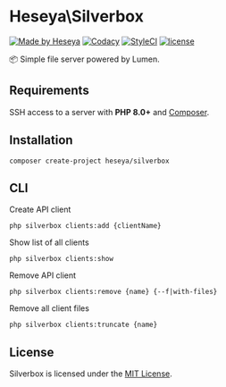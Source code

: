 # Heseya\Silverbox

[![Made by Heseya](https://img.shields.io/badge/Made%20by-Heseya-69001f?style=flat-square)](https://heseya.com)
[![Codacy](https://img.shields.io/codacy/grade/f5c11a249e7940c8bc3fa5b0aa64774a?style=flat-square)](https://app.codacy.com/gh/heseya/silverbox/dashboard)
[![StyleCI](https://github.styleci.io/repos/202558567/shield?branch=master)](https://github.styleci.io/repos/202558567)
[![license](https://img.shields.io/github/license/bvlinsky/cdn?color=blue&style=flat-square)](https://github.com/heseya/silverbox/blob/master/LICENSE)

📦 Simple file server powered by Lumen.

## Requirements
SSH access to a server with **PHP 8.0+** and [Composer](https://getcomposer.org/).

## Installation
```
composer create-project heseya/silverbox
```

## CLI
Create API client
```
php silverbox clients:add {clientName}
```

Show list of all clients
```
php silverbox clients:show
```

Remove API client
```
php silverbox clients:remove {name} {--f|with-files}
```

Remove all client files
```
php silverbox clients:truncate {name}
```

## License
Silverbox is licensed under the [MIT License](https://github.com/heseya/silverbox/blob/master/LICENSE).

